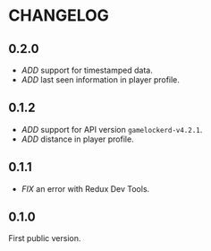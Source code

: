 # CHANGELOG


## 0.2.0

* *ADD* support for timestamped data.
* *ADD* last seen information in player profile.



## 0.1.2

* *ADD* support for API version `gamelockerd-v4.2.1`.
* *ADD* distance in player profile.

## 0.1.1

* *FIX* an error with Redux Dev Tools.

## 0.1.0

First public version.
